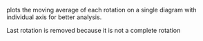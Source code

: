 plots the moving average of each rotation on a single diagram with individual axis for better analysis. 

Last rotation is removed because it is not a complete rotation
